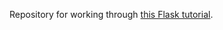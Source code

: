Repository for working through [this Flask tutorial](http://blog.miguelgrinberg.com/post/the-flask-mega-tutorial-part-i-hello-world).
